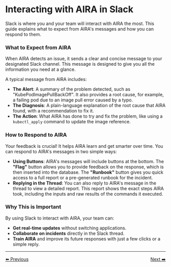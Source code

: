# Interacting with AIRA in Slack

Slack is where you and your team will interact with AIRA the most. This guide explains what to expect from AIRA's messages and how you can respond to them.

### What to Expect from AIRA

When AIRA detects an issue, it sends a clear and concise message to your designated Slack channel. This message is designed to give you all the information you need at a glance.

A typical message from AIRA includes:

* **The Alert**: A summary of the problem detected, such as "KubePodImagePullBackOff". It also provides a root cause, for example, a failing pod due to an image pull error caused by a typo.
* **The Diagnosis**: A plain-language explanation of the root cause that AIRA found, with a recommendation to fix it.
* **The Action**: What AIRA has done to try and fix the problem, like using a `kubectl_apply` command to update the image reference.

### How to Respond to AIRA

Your feedback is crucial! It helps AIRA learn and get smarter over time. You can respond to AIRA's messages in two simple ways:

* **Using Buttons**: AIRA's messages will include buttons at the bottom. The **"Flag"** button allows you to provide feedback on the response, which is then inserted into the database. The **"Runbook"** button gives you quick access to a full report or a pre-generated runbook for the incident.
* **Replying in the Thread**: You can also reply to AIRA's message in the thread to view a detailed report. This report shows the exact steps AIRA took, including the inputs and raw results of the commands it executed.

### Why This is Important

By using Slack to interact with AIRA, your team can:

* **Get real-time updates** without switching applications.
* **Collaborate on incidents** directly in the Slack thread.
* **Train AIRA** and improve its future responses with just a few clicks or a simple reply.

---

<div style="display: flex; justify-content: space-between;">
  <a href="incident-management.md">⬅️ Previous</a>
  <a href="providing-feedback.md">Next ➡️</a>
</div>
